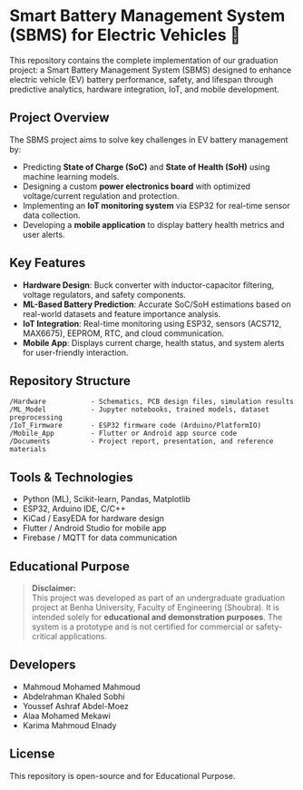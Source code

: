 # Smart Battery Management System (SBMS) for Electric Vehicles 🔋

This repository contains the complete implementation of our graduation project: a Smart Battery Management System (SBMS) designed to enhance electric vehicle (EV) battery performance, safety, and lifespan through predictive analytics, hardware integration, IoT, and mobile development.

## Project Overview

The SBMS project aims to solve key challenges in EV battery management by:

- Predicting **State of Charge (SoC)** and **State of Health (SoH)** using machine learning models.
- Designing a custom **power electronics board** with optimized voltage/current regulation and protection.
- Implementing an **IoT monitoring system** via ESP32 for real-time sensor data collection.
- Developing a **mobile application** to display battery health metrics and user alerts.

## Key Features

- **Hardware Design**: Buck converter with inductor-capacitor filtering, voltage regulators, and safety components.
- **ML-Based Battery Prediction**: Accurate SoC/SoH estimations based on real-world datasets and feature importance analysis.
- **IoT Integration**: Real-time monitoring using ESP32, sensors (ACS712, MAX6675), EEPROM, RTC, and cloud communication.
- **Mobile App**: Displays current charge, health status, and system alerts for user-friendly interaction.

## Repository Structure

```
/Hardware           - Schematics, PCB design files, simulation results  
/ML_Model           - Jupyter notebooks, trained models, dataset preprocessing  
/IoT_Firmware       - ESP32 firmware code (Arduino/PlatformIO)  
/Mobile_App         - Flutter or Android app source code  
/Documents          - Project report, presentation, and reference materials
```

## Tools & Technologies

- Python (ML), Scikit-learn, Pandas, Matplotlib  
- ESP32, Arduino IDE, C/C++  
- KiCad / EasyEDA for hardware design  
- Flutter / Android Studio for mobile app  
- Firebase / MQTT for data communication  

## Educational Purpose

> **Disclaimer:**  
> This project was developed as part of an undergraduate graduation project at Benha University, Faculty of Engineering (Shoubra). It is intended solely for **educational and demonstration purposes**. The system is a prototype and is not certified for commercial or safety-critical applications.

## Developers

- Mahmoud Mohamed Mahmoud  
- Abdelrahman Khaled Sobhi  
- Youssef Ashraf Abdel-Moez  
- Alaa Mohamed Mekawi  
- Karima Mahmoud Elnady  

## License

This repository is open-source and for Educational Purpose.
